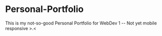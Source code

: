 # Personal-Portfolio
This is my not-so-good Personal Portfolio for WebDev 1 --
Not yet mobile responsive >.<
